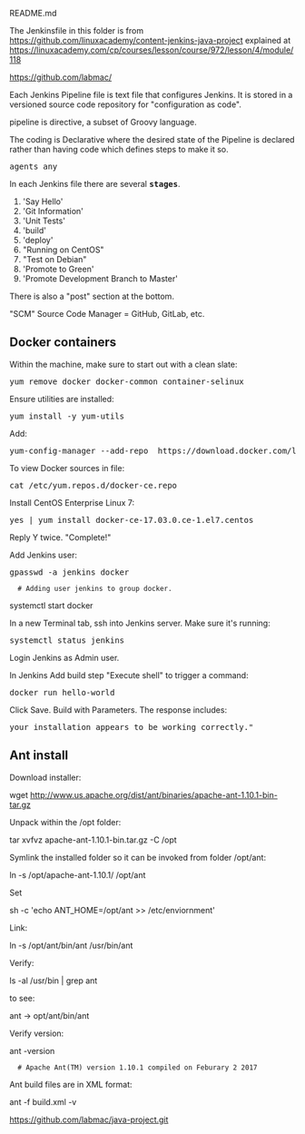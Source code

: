 README.md

The Jenkinsfile in this folder is from
https://github.com/linuxacademy/content-jenkins-java-project
explained at 
https://linuxacademy.com/cp/courses/lesson/course/972/lesson/4/module/118

https://github.com/labmac/

Each Jenkins Pipeline file is text file that configures Jenkins.
It is stored in a versioned source code repository for "configuration as code".

pipeline is directive, a subset of Groovy language.

The coding is Declarative where the desired state of the Pipeline is declared rather than having code which defines steps to make it so.

<tt>agents any</tt>

In each Jenkins file there are several <tt><strong>stages</strong></tt>.

   1. 'Say Hello'
   2. 'Git Information'
   3. 'Unit Tests'
   4. 'build'
   5. 'deploy'
   6. "Running on CentOS"
   7. "Test on Debian"
   8. 'Promote to Green'
   9. 'Promote Development Branch to Master'

There is also a "post" section at the bottom.

"SCM" Source Code Manager = GitHub, GitLab, etc.

## Docker containers

Within the machine, make sure to start out with a clean slate:

   <pre>yum remove docker docker-common container-selinux</pre>

Ensure utilities are installed:

   <pre>yum install -y yum-utils</pre>

Add:

   <pre>yum-config-manager --add-repo  https://download.docker.com/linux/centos/docker-ce.repo</pre>

To view Docker sources in file:

   <pre>cat /etc/yum.repos.d/docker-ce.repo</pre>

Install CentOS Enterprise Linux 7:

   <pre>yes | yum install docker-ce-17.03.0.ce-1.el7.centos</pre>

   Reply Y twice. "Complete!"

Add Jenkins user:

   <pre>gpasswd -a jenkins docker</pre>
      # Adding user jenkins to group docker.

   systemctl start docker

In a new Terminal tab, ssh into Jenkins server. Make sure it's running:

   <pre>systemctl status jenkins</pre>

Login Jenkins as Admin user. 

In Jenkins Add build step "Execute shell" to trigger a command: 

   <pre>docker run hello-world</pre>

Click Save. Build with Parameters. The response includes:

   <pre>your installation appears to be working correctly."</pre>

## Ant install

Download installer:

   wget http://www.us.apache.org/dist/ant/binaries/apache-ant-1.10.1-bin-tar.gz

Unpack within the /opt folder:

   tar xvfvz apache-ant-1.10.1-bin.tar.gz -C /opt

Symlink the installed folder so it can be invoked from folder /opt/ant:

   ln -s /opt/apache-ant-1.10.1/ /opt/ant

Set

   sh -c 'echo ANT_HOME=/opt/ant >> /etc/enviornment'

Link:

   ln -s /opt/ant/bin/ant  /usr/bin/ant

Verify:

   ls -al /usr/bin | grep ant

   to see:

   ant -> opt/ant/bin/ant

Verify version:

   ant -version

      # Apache Ant(TM) version 1.10.1 compiled on Feburary 2 2017

Ant build files are in XML format:

   ant -f build.xml -v

https://github.com/labmac/java-project.git



